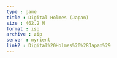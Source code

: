 ```yaml
---
type : game
title : Digital Holmes (Japan)
size : 462.2 M
format : iso
archive : zip
server : myrient
link2 : Digital%20Holmes%20%28Japan%29
---
```

